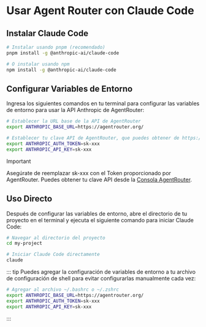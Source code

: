# Usar Agent Router con Claude Code

## Instalar Claude Code

```bash
# Instalar usando pnpm (recomendado)
pnpm install -g @anthropic-ai/claude-code

# O instalar usando npm
npm install -g @anthropic-ai/claude-code
```

## Configurar Variables de Entorno

Ingresa los siguientes comandos en tu terminal para configurar las variables de entorno para usar la API Anthropic de AgentRouter:

```bash
# Establecer la URL base de la API de AgentRouter
export ANTHROPIC_BASE_URL=https://agentrouter.org/

# Establecer tu clave API de AgentRouter, que puedes obtener de https://agentrouter.org/console/token
export ANTHROPIC_AUTH_TOKEN=sk-xxx
export ANTHROPIC_API_KEY=sk-xxx
```

> [!IMPORTANT]
> Asegúrate de reemplazar sk-xxx con el Token proporcionado por AgentRouter. Puedes obtener tu clave API desde la [Consola AgentRouter](https://agentrouter.org/console/token).

## Uso Directo

Después de configurar las variables de entorno, abre el directorio de tu proyecto en el terminal y ejecuta el siguiente comando para iniciar Claude Code:

```bash
# Navegar al directorio del proyecto
cd my-project

# Iniciar Claude Code directamente
claude
```

::: tip
Puedes agregar la configuración de variables de entorno a tu archivo de configuración de shell para evitar configurarlas manualmente cada vez:

```bash
# Agregar al archivo ~/.bashrc o ~/.zshrc
export ANTHROPIC_BASE_URL=https://agentrouter.org/
export ANTHROPIC_AUTH_TOKEN=sk-xxx
export ANTHROPIC_API_KEY=sk-xxx
```

:::
